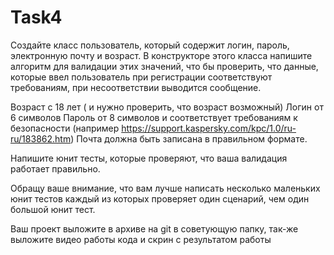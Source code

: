 # Task4
Создайте класс пользователь, который содержит логин, пароль, электронную почту и возраст. В конструкторе этого класса напишите алгоритм для валидации этих значений, что бы проверить, что данные, которые ввел пользователь при регистрации соответствуют требованиям, при несоответствии выводится сообщение. 
 
Возраст с 18 лет ( и нужно проверить, что возраст возможный)
Логин от 6 символов
Пароль от 8 символов и соответствует требованиям к безопасности (например https://support.kaspersky.com/kpc/1.0/ru-ru/183862.htm)
Почта должна быть записана в правильном формате.
 
Напишите юнит тесты, которые проверяют, что ваша валидация работает правильно.
 
Обращу ваше внимание, что вам лучше написать несколько маленьких юнит тестов каждый из которых проверяет один сценарий, чем один большой юнит тест.
 
Ваш проект выложите в архиве на git в советующую папку, так-же выложите видео работы кода и скрин с результатом работы